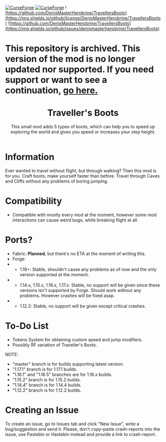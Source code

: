 [![CurseForge](https://cf.way2muchnoise.eu/travellers-boots.svg)](https://www.curseforge.com/minecraft/mc-mods/travellers-boots)
[![CurseForge](https://cf.way2muchnoise.eu/versions/travellers-boots.svg)](https://www.curseforge.com/minecraft/mc-mods/travellers-boots)
![https://github.com/DenisMasterHerobrine/TravellersBoots](https://img.shields.io/github/license/DenisMasterHerobrine/TravellersBoots) 
![https://github.com/DenisMasterHerobrine/TravellersBoots](https://img.shields.io/github/issues/denismasterherobrine/TravellersBoots)

# This repository is archived. This version of the mod is no longer updated nor supported. If you need support or want to see a continuation, [go here.](https://github.com/DenisMasterHerobrine/TravellersBootsReloaded)

<div align="center"> <h1>  Traveller's Boots </h1> </div>
<div align="center"> This small mod adds 5 types of boots, which can help you to speed up exploring the world and gives you speed or increases your step height. </div>
<br>

# Information
Ever wanted to travel without flight, but through walking? Then this mod is for you. Craft boots, make yourself faster than before. Travel through Caves and Cliffs without any problems of boring jumping.

# Compatibility
 - Compatible with mostly every mod at the moment, however some mod interactions can cause weird bugs, while breaking flight at all.

# Ports?
- Fabric: **Planned**, but there's no ETA at the moment of writing this.
- Forge:
- - 1.18+: Stable, shouldn't cause any problems as of now and the only version supported at the moment.
- - 1.14.x, 1.15.x, 1.16.x, 1.17.x: Stable, no support will be given since these versions isn't supported by Forge. Should work without any problems. However crashes will be fixed asap.
- - 1.12.2: Stable, no support will be given except critical crashes.

# To-Do List
- Tokens System for obtaining custom speed and jump modifiers.
- Possibly RF variation of Traveller's Boots.

NOTE: 
 - "master" branch is for builds supporting latest version.
 - "1.17.1" branch is for 1.17.1 builds.
 - "1.16.1" and "1.16.5" branches are for 1.16.x builds.
 - "1.15.2" branch is for 1.15.2 builds.
 - "1.14.4" branch is for 1.14.4 builds.
 - "1.12.2" branch is for 1.12.2 builds.

# Creating an Issue
To create an issue, go to Issues tab and click "New Issue", write a bug/suggestion and send it. Please, don't copy-paste crash-reports into the issue, use Pastebin or Hastebin instead and provide a link to crash-report.
